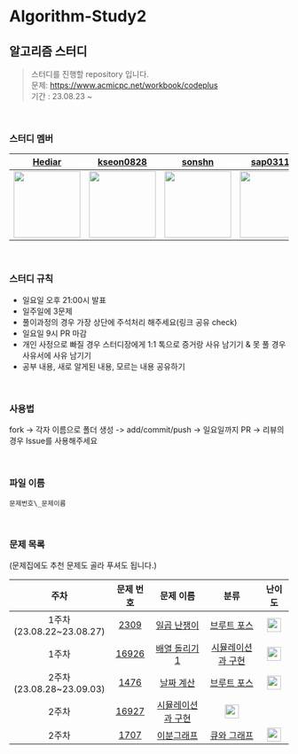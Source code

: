# Algorithm-Study2

## 알고리즘 스터디

> 스터디를 진행할 repository 입니다.<br/>문제: https://www.acmicpc.net/workbook/codeplus<br/> 기간 : 23.08.23 ~

<br />

### 스터디 멤버

<div align="center">
  
| [Hediar](https://github.com/Hediar) | [kseon0828](https://github.com/kseon0828) | [sonshn](https://github.com/sonshn) | [sap03110](https://github.com/sap03110) | [judygreedy](https://github.com/judygreedy) | [uiseongsang](https://github.com/uiseongsang) |
| :-----: | :-----: | :-----: | :-----: | :-----: | :-----: |
| <img src='https://github.com/Hediar.png' width=120> | <img src='https://github.com/kseon0828.png' width=120> | <img src='https://github.com/sonshn.png' width=120> | <img src='https://github.com/sap03110.png' width=120> | <img src='https://github.com/judygreedy.png' width=120> | <img src='https://github.com/uiseongsang.png' width=120> |

</div>

<br />

### 스터디 규칙

- 일요일 오후 21:00시 발표
- 일주일에 3문제
- 풀이과정의 경우 가장 상단에 주석처리 해주세요(링크 공유 check)
- 일요일 9시 PR 마감
- 개인 사정으로 빠질 경우 스터디장에게 1:1 톡으로 증거랑 사유 남기기 & 못 풀 경우 사유서에 사유 남기기
- 공부 내용, 새로 알게된 내용, 모르는 내용 공유하기

<br />

### 사용법

fork -> 각자 이름으로 폴더 생성 -> add/commit/push -> 일요일까지 PR -> 리뷰의 경우 Issue를 사용해주세요

<br />

### 파일 이름

`문제번호\_문제이름`

<br />

### 문제 목록

(문제집에도 추천 문제도 골라 푸셔도 됩니다.)

|              주차              |                   문제 번호                    |                            문제 이름                            |                                        분류                                        |                                       난이도                                       |
| :----------------------------: | :--------------------------------------------: | :-------------------------------------------------------------: | :--------------------------------------------------------------------------------: | :--------------------------------------------------------------------------------: |
| 1주차<br />(23.08.22~23.08.27) |  [2309](https://www.acmicpc.net/problem/2309)  |       [일곱 난쟁이](https://www.acmicpc.net/problem/2309)       |             [브루트 포스](https://www.acmicpc.net/workbook/view/9371)              | <img height="25px" width="25px" src="https://static.solved.ac/tier_small/5.svg"/>  |
|          1주차<br />           | [16926](https://www.acmicpc.net/problem/16926) |     [배열 돌리기 1](https://www.acmicpc.net/problem/16926)      |          [시뮬레이션과 구현](https://www.acmicpc.net/workbook/view/9380)           | <img height="25px" width="25px" src="https://static.solved.ac/tier_small/10.svg"/> |
| 2주차<br />(23.08.28~23.09.03) |  [1476](https://www.acmicpc.net/problem/1476)  |        [날짜 계산](https://www.acmicpc.net/problem/1476)        |             [브루트 포스](https://www.acmicpc.net/workbook/view/9371)              | <img height="25px" width="25px" src="https://static.solved.ac/tier_small/6.svg"/>  |
|          2주차<br />           | [16927](https://www.acmicpc.net/problem/16927) | [시뮬레이션과 구현](https://www.acmicpc.net/workbook/view/9380) | <img height="25px" width="25px" src="https://static.solved.ac/tier_small/11.svg"/> |                                                                                    |
|          2주차<br />           |  [1707](https://www.acmicpc.net/problem/1707)  |       [이분그래프](https://www.acmicpc.net/problem/1707)        |             [큐와 그래프](https://www.acmicpc.net/workbook/view/9378)              | <img height="25px" width="25px" src="https://static.solved.ac/tier_small/12.svg"/> |
